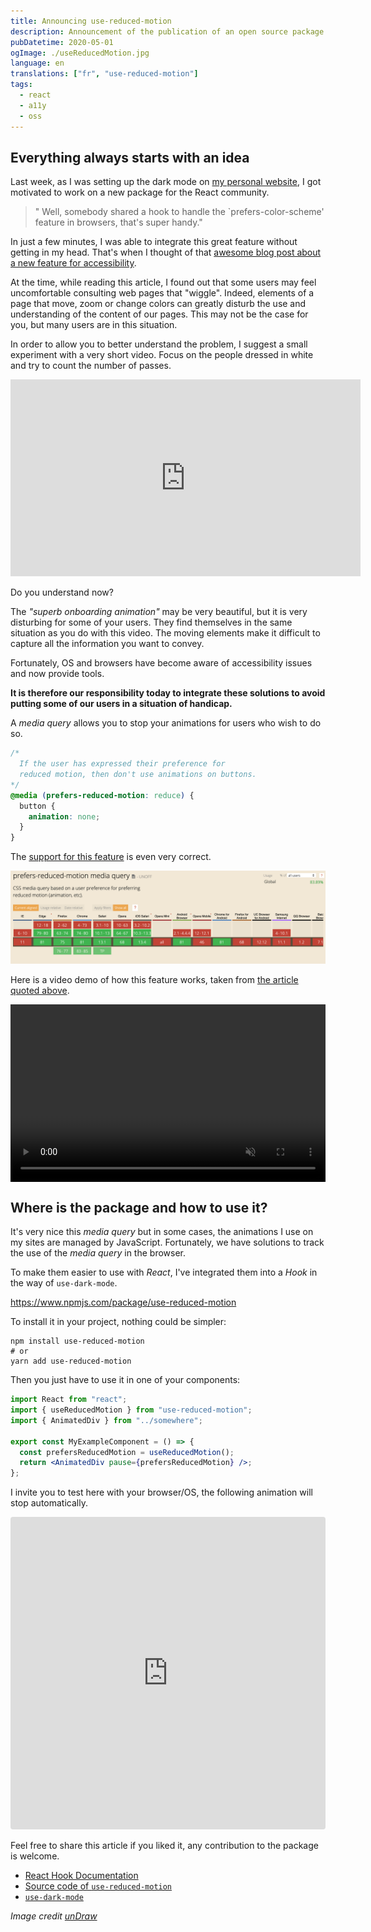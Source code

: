 ```yaml
---
title: Announcing use-reduced-motion
description: Announcement of the publication of an open source package for the management of motion reduction for web accessibility. Inspired by my readings and wanting to learn more about React's Hook.
pubDatetime: 2020-05-01
ogImage: ./useReducedMotion.jpg
language: en
translations: ["fr", "use-reduced-motion"]
tags:
  - react
  - a11y
  - oss
---
```


## Everything always starts with an idea

Last week, as I was setting up the dark mode on [my personal website](https://blog.slashgear.dev/), I got motivated to work on a new package for the React community.

> " Well, somebody shared a hook to handle the `prefers-color-scheme' feature in browsers, that's super handy."

In just a few minutes, I was able to integrate this great feature without getting in my head.
That's when I thought of that [awesome blog post about a new feature for accessibility](https://web.dev/prefers-reduced-motion/).

At the time, while reading this article, I found out that some users may feel uncomfortable consulting web pages that "wiggle".
Indeed, elements of a page that move, zoom or change colors can greatly disturb the use and understanding of the content of our pages.
This may not be the case for you, but many users are in this situation.

In order to allow you to better understand the problem, I suggest a small experiment with a very short video.
Focus on the people dressed in white and try to count the number of passes.

<iframe width="560" height="315" src="https://www.youtube-nocookie.com/embed/Ahg6qcgoay4" frameborder="0" allow="accelerometer; autoplay; encrypted-media; gyroscope; picture-in-picture" allowfullscreen></iframe>

Do you understand now?

The _"superb onboarding animation"_ may be very beautiful, but it is very disturbing for some of your users.
They find themselves in the same situation as you do with this video.
The moving elements make it difficult to capture all the information you want to convey.

Fortunately, OS and browsers have become aware of accessibility issues and now provide tools.

**It is therefore our responsibility today to integrate these solutions to avoid putting some of our users in a situation of handicap.**

A _media query_ allows you to stop your animations for users who wish to do so.

```css
/*
  If the user has expressed their preference for
  reduced motion, then don't use animations on buttons.
*/
@media (prefers-reduced-motion: reduce) {
  button {
    animation: none;
  }
}
```

The [support for this feature](https://caniuse.com/#feat=prefers-reduced-motion) is even very correct.

![Support for the prefers-reduced-motion feature in May 2020](./prefersReduceMotion-support-05-2020.png)

Here is a video demo of how this feature works, taken from [the article quoted above](https://web.dev/prefers-reduced-motion/).

<div style="position:relative;height:0;padding-bottom:56.25%">
<video muted="" playsinline="" controls="" style=" position: absolute; top: 0; left: 0; width: 100%; height: 100%; ">
    <source src="https://storage.googleapis.com/web-dev-assets/prefers-reduced-motion/prefers-reduced-motion.mp4" type="video/mp4">
</video>
</div>

## Where is the package and how to use it?

It's very nice this _media query_ but in some cases, the animations I use on my sites are managed by JavaScript.
Fortunately, we have solutions to track the use of the _media query_ in the browser.

To make them easier to use with _React_, I've integrated them into a _Hook_ in the way of `use-dark-mode`.

https://www.npmjs.com/package/use-reduced-motion

To install it in your project, nothing could be simpler:

```shell
npm install use-reduced-motion
# or
yarn add use-reduced-motion
```

Then you just have to use it in one of your components:

```jsx
import React from "react";
import { useReducedMotion } from "use-reduced-motion";
import { AnimatedDiv } from "../somewhere";

export const MyExampleComponent = () => {
  const prefersReducedMotion = useReducedMotion();
  return <AnimatedDiv pause={prefersReducedMotion} />;
};
```

I invite you to test here with your browser/OS, the following animation will stop automatically.

<iframe
 src="https://codesandbox.io/embed/use-reduced-motion-pi966?fontsize=14&hidenavigation=1&theme=dark&view=preview"
 style="width:100%; height:500px; border:0; border-radius: 4px; overflow:hidden;"
 title="use-reduced-motion"
 allow="accelerometer; ambient-light-sensor; camera; encrypted-media; geolocation; gyroscope; hid; microphone; midi; payment; usb; vr"
 sandbox="allow-forms allow-modals allow-popups allow-presentation allow-same-origin allow-scripts"></iframe>

Feel free to share this article if you liked it, any contribution to the package is welcome.

- [React Hook Documentation](https://en.reactjs.org/docs/hooks-intro.html)
- [Source code of `use-reduced-motion`](https://github.com/Slashgear/use-reduced-motion)
- [`use-dark-mode`](https://github.com/donavon/use-dark-mode)

_Image credit [unDraw](https://undraw.co/)_
